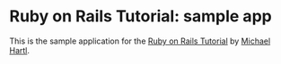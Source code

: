 # Ruby on Rails Tutorial: sample app

This is the sample application for the [Ruby on Rails Tutorial](http://railstutorial.org/) by [Michael Hartl](http://michaelhartl.com/). 